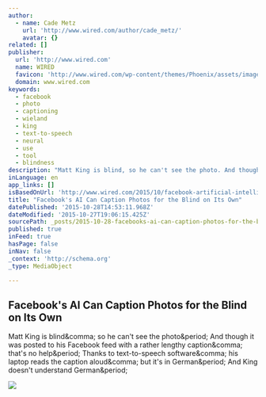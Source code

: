 ```yaml
---
author:
  - name: Cade Metz
    url: 'http://www.wired.com/author/cade_metz/'
    avatar: {}
related: []
publisher:
  url: 'http://www.wired.com'
  name: WIRED
  favicon: 'http://www.wired.com/wp-content/themes/Phoenix/assets/images/favicon.ico'
  domain: www.wired.com
keywords:
  - facebook
  - photo
  - captioning
  - wieland
  - king
  - text-to-speech
  - neural
  - use
  - tool
  - blindness
description: "Matt King is blind, so he can't see the photo. And though it was posted to his Facebook feed with a rather lengthy caption, that's no help. Thanks to text-to-speech software, his laptop reads the caption aloud, but it's in German. And King doesn't understand German."
inLanguage: en
app_links: []
isBasedOnUrl: 'http://www.wired.com/2015/10/facebook-artificial-intelligence-describes-photo-captions-for-blind-people/'
title: "Facebook's AI Can Caption Photos for the Blind on Its Own"
datePublished: '2015-10-28T14:53:11.968Z'
dateModified: '2015-10-27T19:06:15.425Z'
sourcePath: _posts/2015-10-28-facebooks-ai-can-caption-photos-for-the-blind-on-its-own.md
published: true
inFeed: true
hasPage: false
inNav: false
_context: 'http://schema.org'
_type: MediaObject

---
```

<article style=""><h1>Facebook's AI Can Caption Photos for the Blind on Its Own</h1><p>Matt King is blind&amp;comma; so he can't see the photo&amp;period; And though it was posted to his Facebook feed with a rather lengthy caption&amp;comma; that's no help&amp;period; Thanks to text-to-speech software&amp;comma; his laptop reads the caption aloud&amp;comma; but it's in German&amp;period; And King doesn't understand German&amp;period;</p><img src="http://www.wired.com/wp-content/uploads/2015/10/GettyImages-551958435-big-1200x630-e1445916830625.jpg" /></article>